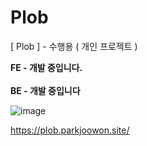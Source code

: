 # Plob
[ Plob ] - 수행용 ( 개인 프로젝트 )

**FE - 개발 중입니다.**
<br>
<br>
**BE - 개발 중입니다**

![image](https://github.com/user-attachments/assets/cd126a49-ba4c-4dcc-b8af-6e43e1aed2bb)


https://plob.parkjoowon.site/

